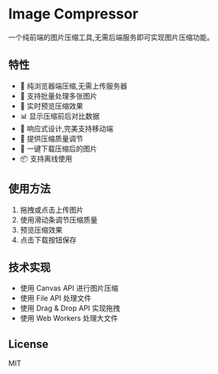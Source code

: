 # Image Compressor

一个纯前端的图片压缩工具,无需后端服务即可实现图片压缩功能。

## 特性

- 🚀 纯浏览器端压缩,无需上传服务器
- 💪 支持批量处理多张图片
- 🎨 实时预览压缩效果
- 📊 显示压缩前后对比数据
- 📱 响应式设计,完美支持移动端
- 🔧 提供压缩质量调节
- 💾 一键下载压缩后的图片
- 📦 支持离线使用

## 使用方法

1. 拖拽或点击上传图片
2. 使用滑动条调节压缩质量
3. 预览压缩效果
4. 点击下载按钮保存

## 技术实现

- 使用 Canvas API 进行图片压缩
- 使用 File API 处理文件
- 使用 Drag & Drop API 实现拖拽
- 使用 Web Workers 处理大文件

## License

MIT 